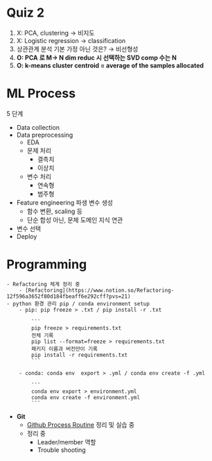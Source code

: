 
# Quiz 2
1. X: PCA, clustering → 비지도
2. X: Logistic regression → classification
3. 상관관계 분석 기본 가정 아닌 것은? → 비선형성
4. **O: PCA 로 M→ N dim reduc 시 선택하는 SVD comp 수는 N**
5. **O: k-means cluster centroid = average of the samples allocated**

# ML Process

5 단계
- Data collection
- Data preprocessing
  - EDA
  - 문제 처리
    - 결측치
    - 이상치
  - 변수 처리
    - 연속형
    - 범주형
- Feature engineering 파생 변수 생성
  - 함수 변환, scaling 등
  - 단순 합성 아닌, 문제 도메인 지식 연관
- 변수 선택
- Deploy

# Programming
    - Refactoring 체계 정리 중
        - [Refactoring](https://www.notion.so/Refactoring-12f596a3652f80d184fbeaff6e292cff?pvs=21)
    - python 환경 관리 pip / conda environment setup
        - pip: pip freeze > .txt / pip install -r .txt
            
            ```
            pip freeze > requirements.txt
            전체 기록
            pip list --format=freeze > requirements.txt
            패키지 이름과 버전만이 기록
            pip install -r requirements.txt
            ```
            
        - conda: conda env  export > .yml / conda env create -f .yml
            
            ```
            conda env export > environment.yml
            conda env create -f environment.yml
            ```
            
- **Git**
    - [Github Process Routine](https://www.notion.so/Github-Process-Routine-12f596a3652f80cd9b09dcecc39721d7?pvs=21) 정리 및 실습 중
    - 정리 중
        - Leader/member 역할
        - Trouble shooting